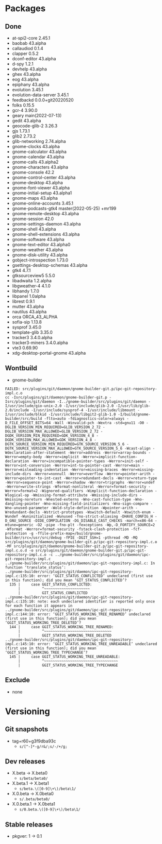 # Packages
## Done
- at-spi2-core 2.45.1
- baobab 43.alpha
- callaudiod 0.1.4
- clapper 0.5.2
- dconf-editor 43.alpha
- d-spy 1.2.1
- devhelp 43.alpha
- ghex 43.alpha
- eog 43.alpha
- epiphany 43.alpha
- evolution 3.45.1
- evolution-data-server 3.45.1
- feedbackd 0.0.0+git20220520
- folks 0.15.5
- gcr-4 3.90.0
- geary main(2022-07-13)
- gedit 43.alpha
- geocode-glib-2 3.26.3
- gjs 1.73.1
- glib2 2.73.2
- glib-networking 2.74.alpha
- gnome-clocks 43.alpha
- gnome-calculator 43.alpha
- gnome-calendar 43.alpha
- gnome-calls 43.alpha2
- gnome-characters 43.alpha
- gnome-console 42.2
- gnome-control-center 43.alpha
- gnome-desktop 43.alpha
- gnome-font-viewer 43.alpha
- gnome-initial-setup 43.alpha1
- gnome-maps 43.alpha
- gnome-online-accounts 3.45.1
- gnome-podcasts-gtk4 master(2022-05-25) +mr199
- gnome-remote-desktop 43.alpha
- gnome-session 42.0
- gnome-settings-daemon 43.alpha
- gnome-shell 43.alpha
- gnome-shell-extensions 43.alpha
- gnome-software 43.alpha
- gnome-text-editor 43.alpha0
- gnome-weather 43.alpha
- gnome-disk-utility 43.alpha
- gobject-introspection 1.73.0
- gsettings-desktop-schemas 43.alpha
- gtk4 4.7.1
- gtksourceview5 5.5.0
- libadwaita 1.2.alpha
- libgweather-4 4.1.0
- libhandy 1.7.0
- libpanel 1.0alpha
- librest 0.9.1
- mutter 43.alpha
- nautilus 43.alpha
- orca ORCA_43_ALPHA
- sofia-sip 1.13.8
- sysprof 3.45.0
- template-glib 3.35.0
- tracker3 3.4.0.alpha
- tracker3-miners 3.4.0.alpha
- vte3 0.69.90
- xdg-desktop-portal-gnome 43.alpha


## Wontbuild
- gnome-builder

```
FAILED: src/plugins/git/daemon/gnome-builder-git.p/ipc-git-repository-impl.c.o 
cc -Isrc/plugins/git/daemon/gnome-builder-git.p -Isrc/plugins/git/daemon -I../gnome-builder/src/plugins/git/daemon -I/usr/include/gio-unix-2.0 -I/usr/include/glib-2.0 -I/usr/lib/glib-2.0/include -I/usr/include/sysprof-4 -I/usr/include/libmount -I/usr/include/blkid -I/usr/include/libgit2-glib-1.0 -I/build/gnome-builder/src/build -flto=auto -fdiagnostics-color=always -D_FILE_OFFSET_BITS=64 -Wall -Winvalid-pch -Wextra -std=gnu11 -O0 -DGLIB_VERSION_MIN_REQUIRED=GLIB_VERSION_2_72 -DGLIB_VERSION_MAX_ALLOWED=GLIB_VERSION_2_72 -DGDK_VERSION_MIN_REQUIRED=GDK_VERSION_4_8 -DGDK_VERSION_MAX_ALLOWED=GDK_VERSION_4_8 -DGTK_SOURCE_VERSION_MIN_REQUIRED=GTK_SOURCE_VERSION_5_6 -DGTK_SOURCE_VERSION_MAX_ALLOWED=GTK_SOURCE_VERSION_5_6 -Wcast-align -Wdeclaration-after-statement -Werror=address -Werror=array-bounds -Werror=empty-body -Werror=implicit -Werror=implicit-function-declaration -Werror=incompatible-pointer-types -Werror=init-self -Werror=int-conversion -Werror=int-to-pointer-cast -Werror=main -Werror=misleading-indentation -Werror=missing-braces -Werror=missing-include-dirs -Werror=nonnull -Werror=overflow -Werror=pointer-arith -Werror=pointer-to-int-cast -Werror=redundant-decls -Werror=return-type -Werror=sequence-point -Werror=shadow -Werror=trigraphs -Werror=undef -Werror=write-strings -Wformat-nonliteral -Werror=format-security -Werror=format=2 -Wignored-qualifiers -Wimplicit-function-declaration -Wlogical-op -Wmissing-format-attribute -Wmissing-include-dirs -Wmissing-noreturn -Wnested-externs -Wno-cast-function-type -Wno-dangling-pointer -Wno-missing-field-initializers -Wno-sign-compare -Wno-unused-parameter -Wold-style-definition -Wpointer-arith -Wredundant-decls -Wstrict-prototypes -Wswitch-default -Wswitch-enum -Wundef -Wuninitialized -Wunused -fno-strict-aliasing -DHAVE_CONFIG_H -D_GNU_SOURCE -DIDE_COMPILATION -DG_DISABLE_CAST_CHECKS -march=x86-64 -mtune=generic -O2 -pipe -fno-plt -fexceptions -Wp,-D_FORTIFY_SOURCE=2 -Wformat -Werror=format-security -fstack-clash-protection -fcf-protection -g -ffile-prefix-map=/build/gnome-builder/src=/usr/src/debug -fPIE -DGIT_SSH=1 -pthread -MD -MQ src/plugins/git/daemon/gnome-builder-git.p/ipc-git-repository-impl.c.o -MF src/plugins/git/daemon/gnome-builder-git.p/ipc-git-repository-impl.c.o.d -o src/plugins/git/daemon/gnome-builder-git.p/ipc-git-repository-impl.c.o -c ../gnome-builder/src/plugins/git/daemon/ipc-git-repository-impl.c
../gnome-builder/src/plugins/git/daemon/ipc-git-repository-impl.c: In function ‘translate_status’:
../gnome-builder/src/plugins/git/daemon/ipc-git-repository-impl.c:135:10: error: ‘GGIT_STATUS_CONFLICTED’ undeclared (first use in this function); did you mean ‘GIT_STATUS_CONFLICTED’?
  135 |     case GGIT_STATUS_CONFLICTED:
      |          ^~~~~~~~~~~~~~~~~~~~~~
      |          GIT_STATUS_CONFLICTED
../gnome-builder/src/plugins/git/daemon/ipc-git-repository-impl.c:135:10: note: each undeclared identifier is reported only once for each function it appears in
../gnome-builder/src/plugins/git/daemon/ipc-git-repository-impl.c:144:10: error: ‘GGIT_STATUS_WORKING_TREE_RENAMED’ undeclared (first use in this function); did you mean ‘GGIT_STATUS_WORKING_TREE_DELETED’?
  144 |     case GGIT_STATUS_WORKING_TREE_RENAMED:
      |          ^~~~~~~~~~~~~~~~~~~~~~~~~~~~~~~~
      |          GGIT_STATUS_WORKING_TREE_DELETED
../gnome-builder/src/plugins/git/daemon/ipc-git-repository-impl.c:145:10: error: ‘GGIT_STATUS_WORKING_TREE_UNREADABLE’ undeclared (first use in this function); did you mean ‘GGIT_STATUS_WORKING_TREE_TYPECHANGE’?
  145 |     case GGIT_STATUS_WORKING_TREE_UNREADABLE:
      |          ^~~~~~~~~~~~~~~~~~~~~~~~~~~~~~~~~~~
      |          GGIT_STATUS_WORKING_TREE_TYPECHANGE
```

## Exclude
- none

# Versioning
## Git snapshots
* tag+r60+g3f9dba93c
  * `s/[^-]*-g/r&/;s/-/+/g;`
## Dev releases
* X.beta -> X.beta0
  * `s/beta/beta0/`
* X.beta.1 -> X.beta1
  * `s/beta.\([0-9]\+\)/beta\1/`
* X.0.beta -> X.0beta0
  * `s/.beta/beta0/`
* X.0.beta.1 -> X.0beta1
  * `s/0.beta.\([0-9]\+\)/beta\1/`

## Stable releases
* pkgver: 1 -> 0.1
